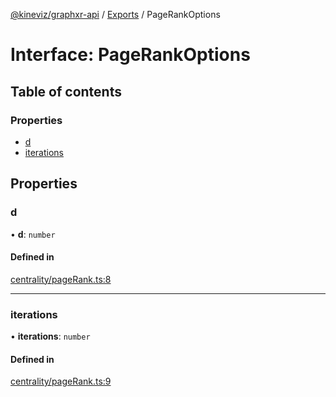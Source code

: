 [@kineviz/graphxr-api](../README.md) / [Exports](../modules.md) / PageRankOptions

# Interface: PageRankOptions

## Table of contents

### Properties

- [d](PageRankOptions.md#d)
- [iterations](PageRankOptions.md#iterations)

## Properties

### d

• **d**: `number`

#### Defined in

[centrality/pageRank.ts:8](https://bitbucket.org/kineviz/graphxr-api/src/3b69512/src/centrality/pageRank.ts#lines-8)

___

### iterations

• **iterations**: `number`

#### Defined in

[centrality/pageRank.ts:9](https://bitbucket.org/kineviz/graphxr-api/src/3b69512/src/centrality/pageRank.ts#lines-9)

